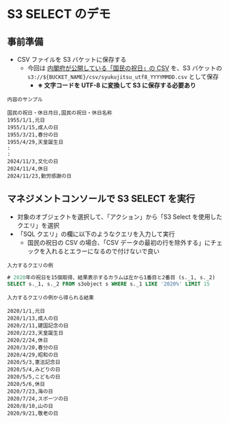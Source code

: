 # S3 SELECT のデモ

## 事前準備
- CSV ファイルを S3 バケットに保存する
  - 今回は [内閣府が公開している「国民の祝日」の CSV](https://www8.cao.go.jp/chosei/shukujitsu/gaiyou.html) を、S3 バケットの `s3://${BUCKET_NAME}/csv/syukujitsu_utf8_YYYYMMDD.csv` として保存
    - **※ 文字コードを UTF-8 に変換して S3 に保存する必要あり**

`内容のサンプル`
```csv
国民の祝日・休日月日,国民の祝日・休日名称
1955/1/1,元日
1955/1/15,成人の日
1955/3/21,春分の日
1955/4/29,天皇誕生日
:
:
2024/11/3,文化の日
2024/11/4,休日
2024/11/23,勤労感謝の日
```

## マネジメントコンソールで S3 SELECT を実行
- 対象のオブジェクトを選択して、「アクション」から「S3 Select を使用したクエリ」を選択
- 「SQL クエリ」の欄に以下のようなクエリを入力して実行
  - 国民の祝日の CSV の場合、「CSV データの最初の行を除外する」にチェックを入れるとエラーになるので付けないで良い

`入力するクエリの例`
```sql
# 2020年の祝日を15個取得、結果表示するカラムは左から1番目と2番目 (s._1, s._2)
SELECT s._1, s._2 FROM s3object s WHERE s._1 LIKE '2020%' LIMIT 15
```
`入力するクエリの例から得られる結果`
```
2020/1/1,元日
2020/1/13,成人の日
2020/2/11,建国記念の日
2020/2/23,天皇誕生日
2020/2/24,休日
2020/3/20,春分の日
2020/4/29,昭和の日
2020/5/3,憲法記念日
2020/5/4,みどりの日
2020/5/5,こどもの日
2020/5/6,休日
2020/7/23,海の日
2020/7/24,スポーツの日
2020/8/10,山の日
2020/9/21,敬老の日
```
